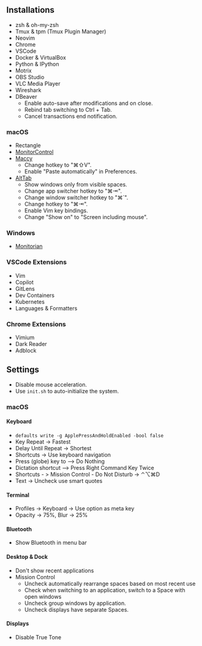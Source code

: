 ## Installations

- zsh & oh-my-zsh
- Tmux & tpm (Tmux Plugin Manager)
- Neovim
- Chrome
- VSCode
- Docker & VirtualBox
- Python & IPython
- Motrix
- OBS Studio
- VLC Media Player
- Wireshark
- DBeaver
  - Enable auto-save after modifications and on close.
  - Rebind tab switching to Ctrl + Tab.
  - Cancel transactions end notification.

### macOS

- Rectangle
- [MonitorControl](https://github.com/MonitorControl/MonitorControl)
- [Maccy](https://github.com/p0deje/Maccy)
  - Change hotkey to "⌘⇧V".
  - Enable "Paste automatically" in Preferences.
- [AltTab](https://github.com/lwouis/alt-tab-macos)
  - Show windows only from visible spaces.
  - Change app switcher hotkey to "⌘⇥".
  - Change window switcher hotkey to "⌘`".
  - Change hotkey to "⌘⇥".
  - Enable Vim key bindings.
  - Change "Show on" to "Screen including mouse".

### Windows

- [Monitorian](https://github.com/emoacht/Monitorian)

### VSCode Extensions

- Vim
- Copilot
- GitLens
- Dev Containers
- Kubernetes
- Languages & Formatters

### Chrome Extensions

- Vimium
- Dark Reader
- Adblock

## Settings

- Disable mouse acceleration.
- Use `init.sh` to auto-initialize the system.

### macOS

#### Keyboard

- `defaults write -g ApplePressAndHoldEnabled -bool false`
- Key Repeat -> Fastest
- Delay Until Repeat -> Shortest
- Shortcuts -> Use keyboard navigation
- Press (globe) key to --> Do Nothing
- Dictation shortcut --> Press Right Command Key Twice
- Shortcuts - > Mission Control - Do Not Disturb -> ⌃⌥⌘D
- Text -> Uncheck use smart quotes

#### Terminal

- Profiles -> Keyboard -> Use option as meta key
- Opacity -> 75%, Blur -> 25%

#### Bluetooth

- Show Bluetooth in menu bar

#### Desktop & Dock

- Don't show recent applications
- Mission Control
  - Uncheck automatically rearrange spaces based on most recent use
  - Check when switching to an application, switch to a Space with open windows
  - Uncheck group windows by application.
  - Uncheck displays have separate Spaces.

#### Displays

- Disable True Tone
